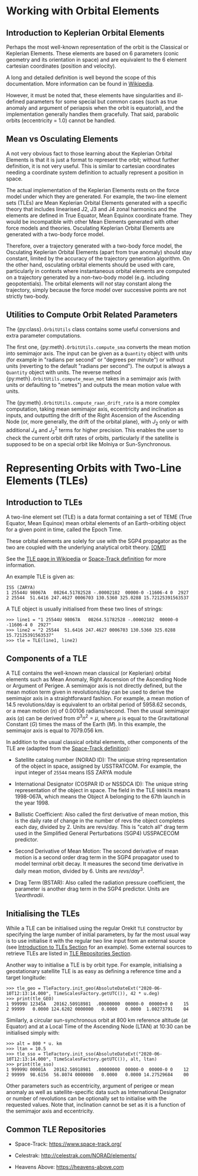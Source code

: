 # Working with Orbital Elements

## Introduction to Keplerian Orbital Elements

Perhaps the most well-known representation of the orbit is the Classical or Keplerian Elements. These elements are based on 6 parameters (conic geometry and its orientation in space) and are equivalent to the 6 element cartesian coordinates (position and velocity).

A long and detailed definition is well beyond the scope of this documentation. More information can be found in [Wikipedia](https://en.wikipedia.org/wiki/Orbital_elements).

However, it must be noted that, these elements have singularities and ill-defined parameters for some special but common cases (such as true anomaly and argument of periapsis when the orbit is equatorial), and the implementation generally handles them gracefully. That said, parabolic orbits (eccentricity = 1.0) cannot be handled.

## Mean vs Osculating Elements

A not very obvious fact to those learning about the Keplerian Orbital Elements is that it is just a format to represent the orbit; without further definition, it is not very useful. This is similar to cartesian coordinates needing a coordinate system definition to actually represent a position in space.

The actual implementation of the Keplerian Elements rests on the force model under which they are generated. For example, the two-line element sets (TLEs) are Mean Keplerian Orbital Elements generated with a specific theory that includes linearised J2, J3 and J4 zonal harmonics and the elements are defined in True Equator, Mean Equinox coordinate frame. They would be incompatible with other Mean Elements generated with other force models and theories. Osculating Keplerian Orbital Elements are generated with a two-body force model.

Therefore, over a trajectory generated with a two-body force model, the Osculating Keplerian Orbital Elements (apart from true anomaly) should stay constant, limited by the accuracy of the trajectory generation algorithm. On the other hand, osculating orbital elements should be used with care, particularly in contexts where instantaneous orbital elements are computed on a trajectory generated by a non-two-body model (e.g. including geopotentials). The orbital elements will *not* stay constant along the trajectory, simply because the force model over successive points are not strictly two-body.

## Utilities to Compute Orbit Related Parameters

The {py:class}`.OrbitUtils` class contains some useful conversions and extra parameter computations.

The first one, {py:meth}`.OrbitUtils.compute_sma` converts the mean motion into semimajor axis. The input can be given as a `Quantity` object with units (for example in "radians per second" or "degrees per minute") or without units (reverting to the default "radians per second"). The output is always a `Quantity` object with units. The reverse method {py:meth}`.OrbitUtils.compute_mean_mot` takes in a semimajor axis (with units or defaulting to "metres") and outputs the mean motion value with units.

The {py:meth}`.OrbitUtils.compute_raan_drift_rate` is a more complex computation, taking mean semimajor axis, eccentricity and inclination as inputs, and outputting the drift of the Right Ascension of the Ascending Node (or, more generally, the drift of the orbital plane), with $J_2$ only or with additional $J_4$ and $J^2_2$ terms for higher precision. This enables the user to check the current orbit drift rates of orbits, particularly if the satellite is supposed to be on a special orbit like Molniya or Sun-Synchronous.

# Representing Orbits with Two-Line Elements (TLEs)

## Introduction to TLEs

A two-line element set (TLE) is a data format containing a set of TEME (True Equator, Mean Equinox) mean orbital elements of an Earth-orbiting object for a given point in time, called the Epoch Time.

These orbital elements are solely for use with the SGP4 propagator as the two are coupled with the underlying analytical orbit theory. [[OM1]](../../references.md#orbital-mechanics)

See the [TLE page in Wikipedia](https://en.wikipedia.org/wiki/Two-line_element_set) or [Space-Track definition](https://www.space-track.org/documentation#tle) for more information.

An example TLE is given as:

    ISS (ZARYA)
    1 25544U 98067A   08264.51782528 -.00002182  00000-0 -11606-4 0  2927
    2 25544  51.6416 247.4627 0006703 130.5360 325.0288 15.72125391563537

A TLE object is usually initialised from these two lines of strings:

    >>> line1 = "1 25544U 98067A   08264.51782528 -.00002182  00000-0 -11606-4 0  2927"
    >>> line2 = "2 25544  51.6416 247.4627 0006703 130.5360 325.0288 15.72125391563537"
    >>> tle = TLE(line1, line2)

## Components of a TLE

A TLE contains the well-known mean classical (or Keplerian) orbital elements such as Mean Anomaly, Right Ascension of the Ascending Node or Argument of Perigee. A semimajor axis is not directly defined, but the mean motion term given in revolutions/day can be used to derive the semimajor axis in a straightforward fashion. For example, a mean motion of 14.5 revolutions/day is equivalent to an orbital period of 5958.62 seconds, or a mean motion ($n$) of 0.00106 radians/second. Then the usual semimajor axis ($a$) can be derived from $a^3 n^2=\mu$, where $\mu$ is equal to the Gravitational Constant ($G$) times the mass of the Earth ($M$). In this example, the semimajor axis is equal to 7079.056 km.

In addition to the usual classical orbital elements, other components of the TLE are (adapted from the [Space-Track definition](https://www.space-track.org/documentation#tle)):

* Satellite catalog number (NORAD ID): The unique string representation of the object in space, assigned by USSTRATCOM. For example, the input integer of `25544` means ISS ZARYA module

* International Designator (COSPAR ID or NSSDCA ID): The unique string representation of the object in space. The field in the TLE `98067A` means 1998-067A, which means the Object A belonging to the 67th launch in the year 1998.

* Ballistic Coefficient: Also called the first derivative of mean motion, this is the daily rate of change in the number of revs the object completes each day, divided by 2. Units are revs/day. This is "catch all" drag term used in the Simplified General Perturbations (SGP4) USSPACECOM predictor.

* Second Derivative of Mean Motion: The second derivative of mean motion is a second order drag term in the SGP4 propagator used to model terminal orbit decay. It measures the second time derivative in daily mean motion, divided by 6. Units are $revs/day^3$.

* Drag Term (BSTAR): Also called the radiation pressure coefficient, the parameter is another drag term in the SGP4 predictor. Units are $1/earth radii$.

## Initialising the TLEs

While a TLE can be initialised using the regular Orekit `TLE` constructor by specifying the large number of initial parameters, by far the most usual way is to use initialise it with the regular two line input from an external source (see  [Introduction to TLEs Section](#introduction-to-tles) for an example). Some external sources to retrieve TLEs are listed in [TLE Repositories Section](#common-tle-repositories).

Another way to initialise a TLE is by orbit type. For example, initialising a geostationary satellite TLE is as easy as defining a reference time and a target longitude:

    >>> tle_geo = TleFactory.init_geo(AbsoluteDateExt("2020-06-10T12:13:14.000", TimeScalesFactory.getUTC()), 42 * u.deg)
    >>> print(tle_GEO)
    1 99999U 12345A   20162.50918981  .00000000  00000-0  00000+0 0    15
    2 99999   0.0000 124.6202 0000000   0.0000   0.0000  1.00273791    04

Similarly, a circular sun-synchronous orbit at 800 km reference altitude (at Equator) and at a Local Time of the Ascending Node (LTAN) at 10:30 can be initialised simply with:

    >>> alt = 800 * u. km
    >>> ltan = 10.5
    >>> tle_sso = TleFactory.init_sso(AbsoluteDateExt("2020-06-10T12:13:14.000", TimeScalesFactory.getUTC()), alt, ltan)
    >>> print(tle_sso)
    1 99999U 00001A   20162.50918981  .00000000  00000-0  00000-0 0    12
    2 99999  98.6156  56.8074 0000000   0.0000   0.0000 14.27529684    00

Other parameters such as eccentricity, argument of perigee or mean anomaly as well as satellite-specific data such as International Designator or number of revolutions can be optionally set to initialise with the requested values. Note that, inclination cannot be set as it is a function of the semimajor axis and eccentricity.

## Common TLE Repositories

* Space-Track: <https://www.space-track.org/>

* Celestrak: <http://celestrak.com/NORAD/elements/>

* Heavens Above: <https://heavens-above.com>